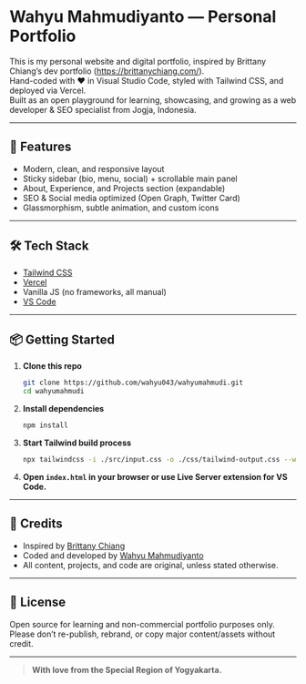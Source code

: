 # Wahyu Mahmudiyanto — Personal Portfolio

This is my personal website and digital portfolio, inspired by Brittany Chiang’s dev portfolio (https://brittanychiang.com/).  
Hand-coded with ❤️ in Visual Studio Code, styled with Tailwind CSS, and deployed via Vercel.  
Built as an open playground for learning, showcasing, and growing as a web developer & SEO specialist from Jogja, Indonesia.

---

## 🚀 Features

- Modern, clean, and responsive layout
- Sticky sidebar (bio, menu, social) + scrollable main panel
- About, Experience, and Projects section (expandable)
- SEO & Social media optimized (Open Graph, Twitter Card)
- Glassmorphism, subtle animation, and custom icons

---

## 🛠️ Tech Stack

- [Tailwind CSS](https://tailwindcss.com/)
- [Vercel](https://vercel.com/)
- Vanilla JS (no frameworks, all manual)
- [VS Code](https://code.visualstudio.com/)

---

## 📦 Getting Started

1. **Clone this repo**
    ```sh
    git clone https://github.com/wahyu043/wahyumahmudi.git
    cd wahyumahmudi
    ```

2. **Install dependencies**
    ```sh
    npm install
    ```

3. **Start Tailwind build process**
    ```sh
    npx tailwindcss -i ./src/input.css -o ./css/tailwind-output.css --watch
    ```

4. **Open `index.html` in your browser or use Live Server extension for VS Code.**

---

## 📄 Credits

- Inspired by [Brittany Chiang](https://brittanychiang.com/)
- Coded and developed by [Wahyu Mahmudiyanto](mailto:wahyu.mahmudi43@gmail.com)
- All content, projects, and code are original, unless stated otherwise.

---

## 💬 License

Open source for learning and non-commercial portfolio purposes only.  
Please don’t re-publish, rebrand, or copy major content/assets without credit.

---

> **With love from the Special Region of Yogyakarta.**
